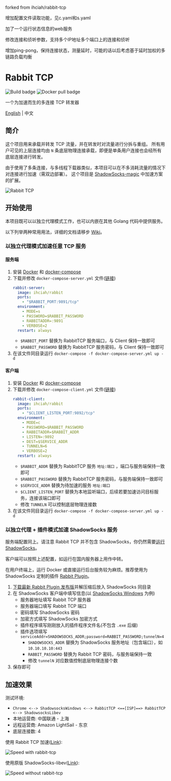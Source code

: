 forked from ihciah/rabbit-tcp

增加配置文件读取功能，见c.yaml和s.yaml

加了一个运行状态信息的web服务

修改连接和侦听参数，支持多个IP地址多个端口上的连接和侦听

增加ping-pong，保持连接状态，测量延时，可能的话以后考虑基于延时加权的多链路负载均衡

# Rabbit TCP

![Build badge](https://github.com/aagun1234/rabbit-tcp/workflows/Build/badge.svg) ![Docker pull badge](https://img.shields.io/docker/pulls/ihciah/rabbit)

一个为加速而生的多连接 TCP 转发器

[English](README.MD) | 中文

## 简介

这个项目用来承载并转发 TCP 流量，并在转发时对流量进行分拆与重组。
所有用户可见的上层连接均由 `N` 条底层物理连接承载，即便是单条用户连接也会经所有底层连接进行转发。

由于使用了多条连接，与多线程下载器类似，本项目可以在不多消耗流量的情况下对连接进行加速（需双边部署）。
这个项目是 [ShadowSocks-magic](https://github.com/ihciah/go-shadowsocks-magic) 中加速方案的扩展。

![Rabbit TCP](.github/resources/rabbit-tcp.svg)

## 开始使用
本项目既可以以独立代理模式工作，也可以内嵌在其他 Golang 代码中提供服务。

以下列举两种常用用法，详细的文档请移步 [Wiki](https://github.com/aagun1234/rabbit-tcp/wiki)。

### 以独立代理模式加速任意 TCP 服务
#### 服务端
1. 安装 [Docker](https://docs.docker.com/install/linux/docker-ce/debian/#install-using-the-convenience-script) 和 [docker-compose](https://docs.docker.com/compose/install/)
2. 下载并修改 `docker-compose-server.yml` 文件([链接](https://github.com/aagun1234/rabbit-tcp/raw/master/docker-compose-server.yml))
    ```yaml
    rabbit-server:
      image: ihciah/rabbit
      ports:
        - "$RABBIT_PORT:9891/tcp"
      environment:
        - MODE=s
        - PASSWORD=$RABBIT_PASSWORD
        - RABBITADDR=:9891
        - VERBOSE=2
      restart: always
    ```
   - `$RABBIT_PORT` 替换为 RabbitTCP 服务端口，与 Client 保持一致即可
   - `$RABBIT_PASSWORD` 替换为 RabbitTCP 服务密码，与 Client 保持一致即可
3. 在该文件同目录运行 `docker-compose -f docker-compose-server.yml up -d`

#### 客户端
1. 安装 [Docker](https://docs.docker.com/install/linux/docker-ce/debian/#install-using-the-convenience-script) 和 [docker-compose](https://docs.docker.com/compose/install/)
2. 下载并修改 `docker-compose-client.yml` 文件([链接](https://github.com/aagun1234/rabbit-tcp/raw/master/docker-compose-client.yml))
    ```yaml
    rabbit-client:
      image: ihciah/rabbit
      ports:
        - "$CLIENT_LISTEN_PORT:9892/tcp"
      environment:
        - MODE=c
        - PASSWORD=$RABBIT_PASSWORD
        - RABBITADDR=$RABBIT_ADDR
        - LISTEN=:9892
        - DEST=$SERVICE_ADDR
        - TUNNELN=6
        - VERBOSE=2
      restart: always
    ```
   - `$RABBIT_ADDR` 替换为 RabbitTCP 服务 `地址:端口` ，端口与服务端保持一致即可
   - `$RABBIT_PASSWORD` 替换为 RabbitTCP 服务密码，与服务端保持一致即可
   - `$SERVICE_ADDR` 替换为待加速的服务 `地址:端口` 
   - `$CLIENT_LISTEN_PORT` 替换为本地监听端口，后续若要加速访问目标服务，连接该端口即可
   - 修改 `TUNNELN` 可以控制底层物理连接数
3. 在该文件同目录运行 `docker-compose -f docker-compose-server.yml up -d`

### 以独立代理 + 插件模式加速 ShadowSocks 服务
服务端配置同上。请注意 Rabbit TCP 并不包含 ShadowSocks，你仍然需要[运行 ShadowSocks](https://github.com/shadowsocks/shadowsocks-libev/blob/master/docker/alpine/docker-compose.yml)。

客户端可以按照上述配置，如运行在国内服务器上用作中转。

在用户终端上，运行 Docker 或直接运行后台服务较为麻烦。推荐使用为 ShadowSocks 定制的插件 [Rabbit Plugin](https://github.com/ihciah/rabbit-plugin)。

1. [下载最新 Rabbit Plugin 发布版](https://github.com/ihciah/rabbit-plugin/releases)并解压缩后放入 ShadowSocks 同目录
2. 在 ShadowSocks 客户端中填写信息(以 [ShadowSocks Windows](https://github.com/shadowsocks/shadowsocks-windows) 为例)
    - 服务器地址填写 Rabbit TCP 服务器
    - 服务器端口填写 Rabbit TCP 端口
    - 密码填写 ShadowSocks 密码
    - 加密方式填写 ShadowSocks 加密方式
    - 插件程序填写刚刚放入的插件程序文件名(不包含 `.exe` 后缀)
    - 插件选项填写 `serviceAddr=SHADOWSOCKS_ADDR;password=RABBIT_PASSWORD;tunnelN=4`
        - `SHADOWSOCKS_ADDR` 替换为 ShadowSocks 服务地址（包含端口），如 `10.10.10.10:443`
        - `RABBIT_PASSWORD` 替换为 Rabbit TCP 密码，与服务端保持一致
        - 修改 `tunnelN` 对应数值控制底层物理连接个数
3. 保存即可

## 加速效果

测试环境:

- `Chrome <--> ShadowsocksWindows <--> RabbitTCP <==[ISP]==> RabbitTCP <--> ShadowsocksLibev`
- 本地运营商: 中国联通 - 上海
- 远程运营商: Amazon LightSail - 东京
- 底层连接数: 4


使用 Rabbit TCP 加速([Link](https://www.speedtest.net/result/8667412671)):

![Speed with rabbit-tcp](.github/resources/SpeedWithRabbit.jpg)

使用原版 ShadowSocks-libev([Link](https://www.speedtest.net/result/8667415664)):

![Speed without rabbit-tcp](.github/resources/SpeedWithoutRabbit.jpg)

